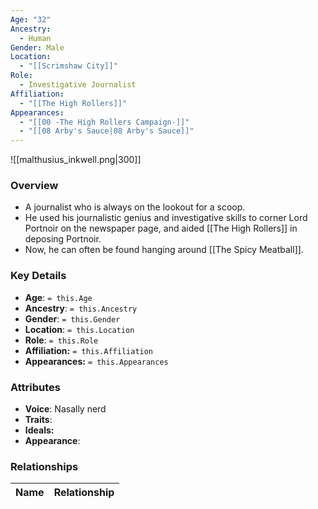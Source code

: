 ```yaml
---
Age: "32"
Ancestry:
  - Human
Gender: Male
Location:
  - "[[Scrimshaw City]]"
Role:
  - Investigative Journalist
Affiliation:
  - "[[The High Rollers]]"
Appearances:
  - "[[00 -The High Rollers Campaign-]]"
  - "[[08 Arby's Sauce|08 Arby's Sauce]]"
---
```


![[malthusius_inkwell.png|300]]

### Overview
- A journalist who is always on the lookout for a scoop.
- He used his journalistic genius and investigative skills to corner Lord Portnoir on the newspaper page, and aided [[The High Rollers]] in deposing Portnoir.
- Now, he can often be found hanging around [[The Spicy Meatball]].

### Key Details
- **Age**: `= this.Age`
- **Ancestry**: `= this.Ancestry`
- **Gender**: `= this.Gender`
- **Location**: `= this.Location`
- **Role**: `= this.Role`
- **Affiliation:** `= this.Affiliation`
- **Appearances:** `= this.Appearances`

### Attributes
- **Voice**: Nasally nerd
- **Traits**: 
- **Ideals:** 
- **Appearance**:

### Relationships

| Name  | Relationship |
| ----- | ------------ |
